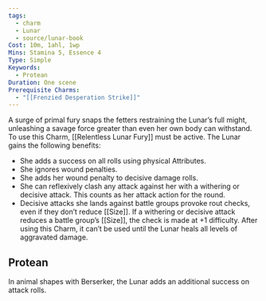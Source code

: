```yaml
---
tags:
  - charm
  - Lunar
  - source/lunar-book
Cost: 10m, 1ahl, 1wp
Mins: Stamina 5, Essence 4
Type: Simple
Keywords:
  - Protean
Duration: One scene
Prerequisite Charms:
  - "[[Frenzied Desperation Strike]]"
---
```

A surge of primal fury snaps the fetters restraining the Lunar’s full might, unleashing a savage force greater than even her own body can withstand. To use this Charm, [[Relentless Lunar Fury]] must be active. The Lunar gains the following benefits: 
-  She adds a success on all rolls using physical Attributes. 
-  She ignores wound penalties. 
-  She adds her wound penalty to decisive damage rolls. 
-  She can reflexively clash any attack against her with a withering or decisive attack. This counts as her attack action for the round. 
-  Decisive attacks she lands against battle groups provoke rout checks, even if they don’t reduce [[Size]]. If a withering or decisive attack reduces a battle group’s [[Size]], the check is made at +1 difficulty. After using this Charm, it can’t be used until the Lunar heals all levels of aggravated damage. 
## Protean 

In animal shapes with Berserker, the Lunar adds an additional success on attack rolls.